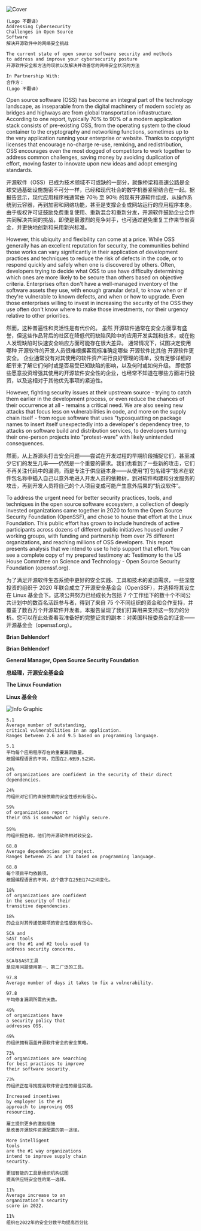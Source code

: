 ![Cover ](./images/cover.png)
```
(Logo 不翻译)
Addressing Cybersecurity
Challenges in Open Source
Software
解决开源软件中的网络安全挑战

The current state of open source software security and methods
to address and improve your cybersecurity posture
开源软件安全和方法的现状以及解决并改善您的网络安全状况的方法

In Partnership With:
合作方：
(Logo 不翻译)
```

Open source software (OSS) has become an integral part of the technology landscape, as inseparable from the digital machinery of modern society as bridges and highways are from global transportation infrastructure. According to one report, typically 70% to 90% of a modern application stack consists of pre-existing OSS, from the operating system to the cloud container to the cryptography and networking functions, sometimes up to the very application running your enterprise or website. Thanks to copyright licenses that encourage no-charge re-use, remixing, and redistribution, OSS encourages even the most dogged of competitors to work together to address common challenges, saving money by avoiding duplication of effort, moving faster to innovate upon new ideas and adopt emerging standards.

开源软件（OSS）已成为技术领域不可或缺的一部分，就像桥梁和高速公路是全球交通基础设施施密不可分一样，已经和现代社会的数字机器紧密结合在一起。据报告显示，现代应用程序栈通常由 70％ 至 90％ 的现有开源软件组成，从操作系统到云容器，再到加密和网络功能，甚至是支撑企业或网站运行的应用程序本身。由于版权许可证鼓励免费重复使用、重新混合和重新分发，开源软件鼓励企业合作共同解决共同的挑战，即使是最激烈的竞争对手，也可通过避免重复工作来节省资金，并更快地创新和采用新兴标准。

However, this ubiquity and flexibility can come at a price. While OSS generally has an excellent reputation for security, the communities behind those works can vary significantly in their application of development practices and techniques to reduce the risk of defects in the code, or to respond quickly and safely when one is discovered by others. Often, developers trying to decide what OSS to use have difficulty determining which ones are more likely to be secure than others based on objective criteria. Enterprises often don't have a well-managed inventory of the software assets they use, with enough granular detail, to know when or if they're vulnerable to known defects, and when or how to upgrade. Even those enterprises willing to invest in increasing the security of the OSS they use often don't know where to make those investments, nor their urgency relative to other priorities.

然而，这种普遍性和灵活性是有代价的。 虽然 开源软件通常在安全方面享有盛誉，但这些作品背后的社区在降低代码缺陷风险中的应用开发实践和技术，或在他人发现缺陷时快速安全响应方面可能存在很大差异。 通常情况下，试图决定使用哪种 开源软件的开发人员很难根据客观标准确定哪些 开源软件比其他 开源软件更安全。 企业通常没有对其使用的软件资产进行良好管理的清单，没有足够详细的细节来了解它们何时或是否易受已知缺陷的影响，以及何时或如何升级。 即使那些愿意投资增强其使用的开源软件安全性的企业，也经常不知道在哪些方面进行投资，以及这相对于其他优先事项的紧迫性。

However, fighting security issues at their upstream source - trying to catch them earlier in the development process, or even reduce the chances of their occurrence at all - remains a critical need. We are also seeing new attacks that focus less on vulnerabilities in code, and more on the supply chain itself - from rogue software that uses "typosquatting on package names to insert itself unexpectedly into a developer's dependency tree, to attacks on software build and distribution services, to developers turning their one-person projects into "protest-ware" with likely unintended consequences.

然而，从上游源头打击安全问题——尝试在开发过程的早期阶段捕捉它们，甚至减少它们的发生几率——仍然是一个重要的需求。我们也看到了一些新的攻击，它们不再关注代码中的漏洞，而是专注于供应链本身——从使用“打包名错字”技术在软件包名称中插入自己以意外地进入开发人员的依赖树，到对软件构建和分发服务的攻击，再到开发人员将自己的个人项目变成可能产生意外后果的“抗议软件”。

To address the urgent need for better security practices, tools, and techniques in the open source software ecosystem, a collection of deeply invested organizations came together in 2020 to form the Open Source Security Foundation (OpenSSF), and chose to house that effort at the Linux Foundation. This public effort has grown to include hundreds of active participants across dozens of different public initiatives housed under 7 working groups, with funding and partnership from over 75 different organizations, and reaching millions of OSS developers. This report presents analysis that we intend to use to help support that effort. You can see a complete copy of my prepared testimony at: Testimony to the US House Committee on Science and Technology - Open Source Security Foundation (openssf.org).

为了满足开源软件生态系统中更好的安全实践、工具和技术的紧迫需求，一些深度投资的组织于 2020 年联合成立了开源安全基金会（OpenSSF），并选择将其设立在 Linux 基金会下。这项公共努力已经成长为包括 7 个工作组下的数十个不同公共计划中的数百名活跃参与者，得到了来自 75 个不同组织的资金和合作支持，并覆盖了数百万个开源软件开发者。本报告呈现了我们打算用来支持这一努力的分析。您可以在此处查看我准备好的完整证言的副本：对美国科技委员会的证言——开源基金会（openssf.org）。

**Brian Behlendorf**

**Brian Behlendorf**

**General Manager, Open Source Security Foundation**

**总经理，开源安全基金会**

**The Linux Foundation**

**Linux 基金会**

![Info Graphic](./images/info-graphic.png )
```
5.1
Average number of outstanding,
critical vulnerabilities in an application.
Ranges between 2.6 and 9.5 based on programming language.

5.1
平均每个应用程序存在的重要漏洞数量。
根据编程语言的不同，范围在2.6到9.5之间。
```

```
24%
of organizations are confident in the security of their direct dependencies.

24%
的组织对它们的直接依赖的安全性感到有信心。
```

```
59%
of organizations report
their OSS is somewhat or highly secure.

59％
的组织报告称，他们的开源软件相对较安全。
```

```
68.8
Average dependencies per project.
Ranges between 25 and 174 based on programming language.

68.8
每个项目平均依赖项。
根据编程语言的不同，这个数字在25到174之间变化。
```

```
18%
of organizations are confident
in the security of their
transitive dependencies.

18%
的企业对其传递依赖项的安全性感到有信心。
```

```
SCA and
SAST tools
are the #1 and #2 tools used to
address security concerns.

SCA与SAST工具
是应用问题使用第一、第二广泛的工具。
```

```
97.8
Average number of days it takes to fix a vulnerability.

97.8
平均修复漏洞所需的天数。
```

```
49%
of organizations have
a security policy that
addresses OSS.

49%
的组织拥有涵盖开源软件安全的安全策略。
```

```
73%
of organizations are searching
for best practices to improve
their software security.

73%
的组织正在寻找提高软件安全性的最佳实践。
```

```
Increased incentives
by employer is the #1
approach to improving OSS
resourcing.

雇主提供更多的激励措施
是改善开源软件资源配置的第一途径。
```

```
More intelligent
tools
are the #1 way organizations
intend to improve supply chain
security.

更加智能的工具是组织机构试图
提高供应链安全性的第一选择。
```

```
11%
Average increase to an
organization’s security
score in 2022.

11%
组织在2022年的安全分数平均提高百分比
```
